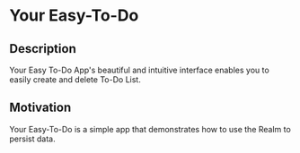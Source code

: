 # Your Easy-To-Do

## Description
Your Easy To-Do App's beautiful and intuitive interface enables you to easily create and delete To-Do List.

## Motivation
Your Easy-To-Do is a simple app that demonstrates how to use the Realm to persist data.
